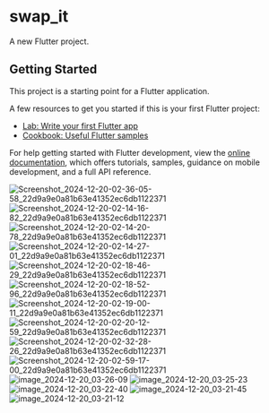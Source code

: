 # swap_it

A new Flutter project.

## Getting Started

This project is a starting point for a Flutter application.

A few resources to get you started if this is your first Flutter project:

- [Lab: Write your first Flutter app](https://docs.flutter.dev/get-started/codelab)
- [Cookbook: Useful Flutter samples](https://docs.flutter.dev/cookbook)

For help getting started with Flutter development, view the
[online documentation](https://docs.flutter.dev/), which offers tutorials,
samples, guidance on mobile development, and a full API reference.

![Screenshot_2024-12-20-02-36-05-58_22d9a9e0a81b63e41352ec6db1122371](https://github.com/user-attachments/assets/773e886d-881a-4662-9c0e-93277a4ce018)
![Screenshot_2024-12-20-02-14-16-82_22d9a9e0a81b63e41352ec6db1122371](https://github.com/user-attachments/assets/e7ce2ded-7ac1-4cb4-a2a0-7d57962ef5bd)
![Screenshot_2024-12-20-02-14-20-78_22d9a9e0a81b63e41352ec6db1122371](https://github.com/user-attachments/assets/f2f0ba68-6978-4881-82ae-fff817736a89)
![Screenshot_2024-12-20-02-14-27-01_22d9a9e0a81b63e41352ec6db1122371](https://github.com/user-attachments/assets/aec57e6d-6700-4bec-b444-646aafcd5b07)
![Screenshot_2024-12-20-02-18-46-29_22d9a9e0a81b63e41352ec6db1122371](https://github.com/user-attachments/assets/68968cd6-68fc-4825-bc26-4e51aee836bc)
![Screenshot_2024-12-20-02-18-52-96_22d9a9e0a81b63e41352ec6db1122371](https://github.com/user-attachments/assets/660e3e1d-efef-487e-bb2e-372423f17aba)
![Screenshot_2024-12-20-02-19-00-11_22d9a9e0a81b63e41352ec6db1122371](https://github.com/user-attachments/assets/59ef16ba-ecae-4477-8333-edbfd355a191)
![Screenshot_2024-12-20-02-20-12-59_22d9a9e0a81b63e41352ec6db1122371](https://github.com/user-attachments/assets/5c16e1f2-1fdc-40ed-b842-28701af438ef)
![Screenshot_2024-12-20-02-32-28-26_22d9a9e0a81b63e41352ec6db1122371](https://github.com/user-attachments/assets/a604ca63-1c98-494e-9b01-29e0e734ce15)
![Screenshot_2024-12-20-02-59-17-00_22d9a9e0a81b63e41352ec6db1122371](https://github.com/user-attachments/assets/1b8ff6be-14c6-400f-ba85-04ce5f8d2559)
![image_2024-12-20_03-26-09](https://github.com/user-attachments/assets/b146c1e3-020a-44ce-9492-a3ca4df6c36e)
![image_2024-12-20_03-25-23](https://github.com/user-attachments/assets/768c6be2-4341-47d3-bcbf-dd5d34a65e25)
![image_2024-12-20_03-22-40](https://github.com/user-attachments/assets/090fd13b-57d1-4877-941e-090cc8ec0d2b)
![image_2024-12-20_03-21-45](https://github.com/user-attachments/assets/6801f1b2-d6c8-40cf-8349-6592770799f6)
![image_2024-12-20_03-21-12](https://github.com/user-attachments/assets/438aa132-636d-40ce-9e14-c8cccc306d64)

